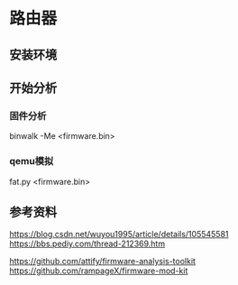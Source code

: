# 路由器
## 安装环境

## 开始分析
### 固件分析
binwalk -Me <firmware.bin>  
### qemu模拟
fat.py <firmware.bin>
## 参考资料
https://blog.csdn.net/wuyou1995/article/details/105545581  
https://bbs.pediy.com/thread-212369.htm  

https://github.com/attify/firmware-analysis-toolkit  
https://github.com/rampageX/firmware-mod-kit